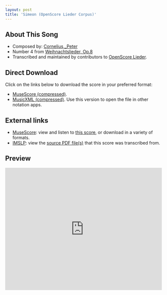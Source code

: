 ```yaml
---
layout: post
title: 'Simeon (OpenScore Lieder Corpus)'
---
```


## About This Song

- Composed by: [Cornelius,_Peter](https://fourscoreandmore.org/openscore/lieder/Cornelius,_Peter)
- Number 4 from [Weihnachtslieder, Op.8](https://fourscoreandmore.org/openscore/lieder/Cornelius,_Peter/Weihnachtslieder,_Op.8)
- Transcribed and maintained by contributors to [OpenScore Lieder].

[OpenScore Lieder]: https://musescore.com/openscore-lieder-corpus

## Direct Download

Click on the links below to download the score in your preferred format:
- [MuseScore (compressed)](https://github.com/openscore/lieder/blob/main/scores/Cornelius,_Peter/Weihnachtslieder,_Op.8/4_Simeon/lc7018964.mscz?raw=true).
- [MusicXML (compressed)](https://github.com/openscore/lieder/blob/main/scores/Cornelius,_Peter/Weihnachtslieder,_Op.8/4_Simeon/lc7018964.mxl?raw=true). Use this version to open the file in other notation apps.

## External links

- [MuseScore]: view and listen to [this score][MuseScore], or download in a variety of formats.
- [IMSLP]: view the [source PDF file(s)][IMSLP] that this score was transcribed from.

[MuseScore]: https://musescore.com/score/7018964
[IMSLP]: https://imslp.org/wiki/Special:ReverseLookup/80690

## Preview

<iframe width="100%" height="394" src="https://musescore.com/openscore-lieder-corpus/scores/7018964/embed" frameborder="0" allowfullscreen allow="autoplay; fullscreen"></iframe>

